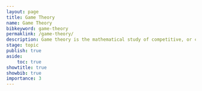 ```yaml
---
layout: page
title: Game Theory
name: Game Theory
bibkeyword: game-theory
permaklink: /game-theory/
description: Game theory is the mathematical study of competitive, or co-operative optimal decision making by multiple agents.
stage: topic
publish: true
aside: 
    toc: true
showtitle: true
showbib: true
importance: 3
---
```


